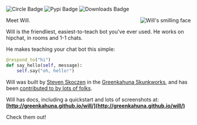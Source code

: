 ![Circle Badge](https://circleci.com/gh/greenkahuna/will.png?circle-token=da92149684f6e2642fe4ddfd34ef371e264b7133) ![Pypi Badge](https://badge.fury.io/py/will.png)   ![Downloads Badge](https://pypip.in/d/will/badge.png)

<img  align="right" src="https://gk-will.s3.amazonaws.com/will-head.png?v2" alt="Will's smilling face" title="Will's smilling face"/>

Meet Will.

Will is the friendliest, easiest-to-teach bot you've ever used.  He works on hipchat, in rooms and 1-1 chats.

He makes teaching your chat bot this simple:

```python
@respond_to("hi")
def say_hello(self, message):
    self.say("oh, hello!")
```

Will was built by [Steven Skoczen](http://stevenskoczen.com) in the [Greenkahuna Skunkworks](http://skunkworks.greenkahuna.com), and has been [contributed to by lots of folks](http://greenkahuna.github.io/will/improve/#the-shoulders-of-giants).

Will has docs, including a quickstart and lots of screenshots at:
**[http://greenkahuna.github.io/will/](http://greenkahuna.github.io/will/)** 

Check them out!
